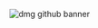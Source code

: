 ![dmg github banner](https://github.com/user-attachments/assets/dab868ed-05b1-4c85-82ba-768d99b4995e)
